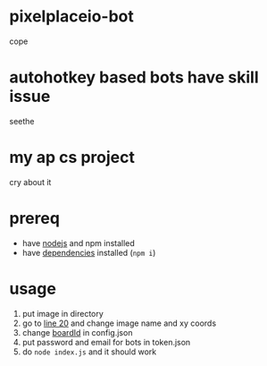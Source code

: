 # pixelplaceio-bot
cope

# autohotkey based bots have skill issue
seethe

# my ap cs project
cry about it

# prereq
- have [nodejs](https://nodejs.org/en/download/) and npm installed
- have [dependencies](https://stackoverflow.com/questions/42969517/how-do-i-install-all-the-requirements-with-npm) installed (`npm i`)

# usage
1. put image in directory
2. go to [line 20](https://github.com/anonymousomeone/pixelplaceio-bot/blob/main/index.js#L20) and change image name and xy coords
3. change [boardId](https://github.com/anonymousomeone/pixelplaceio-bot/blob/main/config.json#L2) in config.json
4. put password and email for bots in token.json
5. do `node index.js` and it should work
